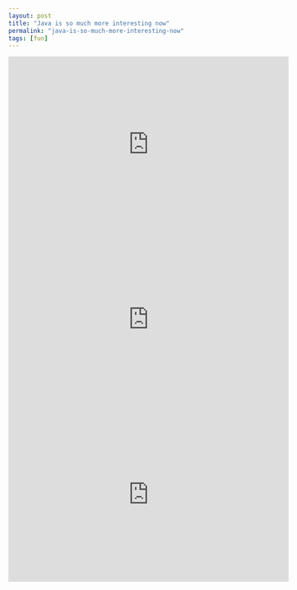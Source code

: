 ```yaml
---
layout: post
title: "Java is so much more interesting now"
permalink: "java-is-so-much-more-interesting-now"
tags: [fun]
---
```


<iframe width="560" height="349" src="http://www.youtube.com/embed/yl1f1-Da0OI" frameborder="0" allowfullscreen></iframe>
<iframe width="560" height="349" src="http://www.youtube.com/embed/5U1_KW6ww7Y" frameborder="0" allowfullscreen></iframe>
<iframe width="560" height="349" src="http://www.youtube.com/embed/1JZnj4eNHXE" frameborder="0" allowfullscreen></iframe>
